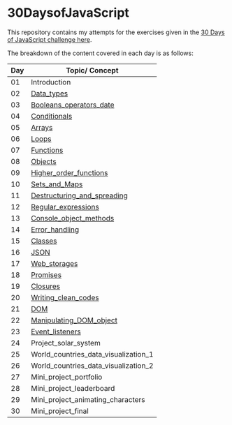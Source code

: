 # 30DaysofJavaScript

This repository contains my attempts for the exercises given in the  [30 Days of JavaScript challenge here](<https://github.com/Asabeneh/30-Days-Of-JavaScript>).

The breakdown of the content covered in each day is as follows:

| Day | Topic/ Concept |
| --- | ---- |
|01|Introduction|
|02|[Data_types](<https://github.com/lukmanaj/30DaysofJavaScript/blob/main/day_02_Data_types/day_02_exercises.js>)|
|03|[Booleans_operators_date](<https://github.com/lukmanaj/30DaysofJavaScript/blob/main/day_03_Booleans_operators_date/day_03_exercises.js>)|
|04| [Conditionals](<https://github.com/lukmanaj/30DaysofJavaScript/blob/main/day_04_Conditionals/day_04_exercises.js>)|
|05|[Arrays](<https://github.com/lukmanaj/30DaysofJavaScript/blob/main/day_05_Arrays/day_05_exercises.js>)|
|06|[Loops](<https://github.com/lukmanaj/30DaysofJavaScript/blob/main/day_06_Loops/day_06_exercises.js>)|
|07|[Functions](<https://github.com/lukmanaj/30DaysofJavaScript/blob/main/day_07_Functions/day_07_exercises.js>)|
|08 |[Objects](<https://github.com/lukmanaj/30DaysofJavaScript/blob/main/day_08_Objects/day_08_exercises.js>)|
|09 | [Higher_order_functions](<https://github.com/lukmanaj/30DaysofJavaScript/blob/main/day_09_Higher_order_functions/day_09_exercises.js>)|
|10 |[Sets_and_Maps](<https://github.com/lukmanaj/30DaysofJavaScript/blob/main/day_10_Sets_and_Maps/day_10_exercises.js>)|
|11 |[Destructuring_and_spreading](<https://github.com/lukmanaj/30DaysofJavaScript/blob/main/day_11_Destructuring_and_spreading/day_11_exercises.js>)|
|12 |[Regular_expressions](<https://github.com/lukmanaj/30DaysofJavaScript/blob/main/day_12_Regular_expressions/day_12_exercises.js>)|
|13 |[Console_object_methods](<https://github.com/lukmanaj/30DaysofJavaScript/blob/main/day_13_Console_object_methods/day_13_exercises.js>)|
|14 | [Error_handling](<https://github.com/lukmanaj/30DaysofJavaScript/blob/main/day_14_Error_handling/error_handing.md>)|
|15 |[Classes](<https://github.com/lukmanaj/30DaysofJavaScript/blob/main/day_15_Classes/day_15_exercises.js>)|
|16|[JSON](<https://github.com/lukmanaj/30DaysofJavaScript/blob/main/day_16_JSON/day_16_exercises.js>)|
|17|[Web_storages](<https://github.com/lukmanaj/30DaysofJavaScript/blob/main/day_17_Web_storages/day_17_exercises.js>)|
|18|[Promises](<https://github.com/lukmanaj/30DaysofJavaScript/blob/main/day_18_Promises/day_18_exercises.mjs>)|
|19|[Closures](<https://github.com/lukmanaj/30DaysofJavaScript/blob/main/day_19_Closures/day_19_exercises.js>)|
|20|[Writing_clean_codes](<https://github.com/lukmanaj/30DaysofJavaScript/blob/main/day_20_Writing_clean_codes/writing_clean_codes_in_js.md>)|
|21|[DOM](<https://github.com/lukmanaj/30DaysofJavaScript/tree/main/day_21_DOM>)|
|22|[Manipulating_DOM_object](<https://github.com/lukmanaj/30DaysofJavaScript/tree/main/day_22_Manipulating_DOM_object>)|
|23|[Event_listeners](<https://github.com/lukmanaj/30DaysofJavaScript/tree/main/day_23_Event_listeners>)|
|24|Project_solar_system|
|25|World_countries_data_visualization_1|
|26|World_countries_data_visualization_2|
|27|Mini_project_portfolio|
|28|Mini_project_leaderboard|
|29|Mini_project_animating_characters|
|30|Mini_project_final|
